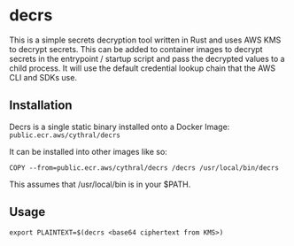 # decrs

This is a simple secrets decryption tool written in Rust and uses AWS KMS to decrypt secrets.  This can be added to container images to decrypt secrets in the entrypoint / startup script and pass the decrypted values to a child process.  It will use the default credential lookup chain that the AWS CLI and SDKs use.

## Installation
Decrs is a single static binary installed onto a Docker Image: `public.ecr.aws/cythral/decrs`

It can be installed into other images like so:
```
COPY --from=public.ecr.aws/cythral/decrs /decrs /usr/local/bin/decrs
```

This assumes that /usr/local/bin is in your $PATH.

## Usage

```
export PLAINTEXT=$(decrs <base64 ciphertext from KMS>)
```
